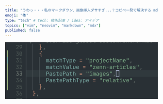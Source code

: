 ```yaml
---
title: "うわっ・・・私のマークダウン、画像挿入ダサすぎ...？コピペ一発で解決する mdxsnap.nvim"
emoji: "📚"
type: "tech" # tech: 技術記事 / idea: アイデア
topics: ["vim", "neovim", "markdown", "mdx"]
published: false
---
```


![zenn-setting](/images/introduce-mdxsnapnvim/zenn-setting.png)
